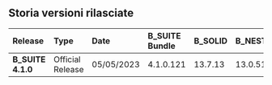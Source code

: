 
**Storia versioni rilasciate**
-------------------------------------------------------------


**Release**|**Type**|**Date**|**B\_SUITE Bundle**|**B\_SOLID**|**B\_NEST**|**B\_LABEL**|**B\_REPOSITORY**|**B\_OPTI**|
| :- | :- | :- | :- | :- | :- | :- | :- | :- |
|**B\_SUITE 4.1.0**|Official  Release|05/05/2023|4\.1.0.121|13\.7.13|13\.0.511.0|13\.1.3.0|9\.0.162.0|2\.0.466.0|
